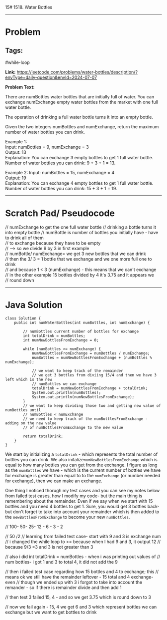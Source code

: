 15# 1518. Water Bottles

---


# Problem 

## Tags: 
#while-loop

**Link:** https://leetcode.com/problems/water-bottles/description/?envType=daily-question&envId=2024-07-07

**Problem Text:**   

There are numBottles water bottles that are initially full of water. You can exchange numExchange empty water bottles from the market with one full water bottle.

The operation of drinking a full water bottle turns it into an empty bottle.

Given the two integers numBottles and numExchange, return the maximum number of water bottles you can drink.

 

Example 1:  
Input: numBottles = 9, numExchange = 3  
Output: 13  
Explanation: You can exchange 3 empty bottles to get 1 full water bottle.  
Number of water bottles you can drink: 9 + 3 + 1 = 13.  

Example 2: 
Input: numBottles = 15, numExchange = 4  
Output: 19  
Explanation: You can exchange 4 empty bottles to get 1 full water bottle.   
Number of water bottles you can drink: 15 + 3 + 1 = 19.  
 

---

# Scratch Pad/ Pseudocode

// numExchange to get the one full water bottle 
// drinking a bottle turns it into empty bottle 
// numBottle is number of bottles you initially have - have to drink all of them  
// to exchange because they have to be empty  
// --> so we divide 9 by 3 in first example  
// numBottle/ numExchange= we get 3 new bottles that we can drink  
// then the 3/ 3 = 1 bottle that we exchange and we one more full one to drink  
// and because 1 < 3 (numExchange) - this means that we can't exchange  
// in the other example 15 bottles divided by 4 it's 3.75 and it appears we  
// round down  


---

# Java Solution


```
class Solution {
    public int numWaterBottles(int numBottles, int numExchange) {

        // numBottles current number of bottles for exchange
        int totalDrink = numBottles;
        int numNewBottlesFromExchange = 0;

        while (numBottles >= numExchange) {
            numNewBottlesFromExchange = numBottles / numExchange;
            numBottles = numNewBottlesFromExchange + (numBottles % numExchange);

            // we want to keep track of the remainder
            // we get 3 bottles from diviing 15/4 and then we have 3 left which is the new
            // numBottles we can exchange
            totalDrink = numNewBottlesFromExchange + totalDrink;
            System.out.println(numBottles);
            System.out.println(numNewBottlesFromExchange);
        }
        // we want to keep dividing those two and getting new value of numBottles until  
        // numBottles < numExchange  
        // we need to keep track of the numBottlesFromExchange - adding on the new value  
        // of numBottlesFromExchange to the new value  

        return totalDrink;
    }
}

```

We start by initializing a `totalDrink` - which represents the total number of bottles you can drink.
We also initalize`numNewBottlesFromExchange`  which is equal to how many bottles you can get from the exchange.
I figure as long as the `numBottles` we have - which is the current number of bottles we have for exchange is greater than equal to to the `numExchange` (or number needed for exchange), then we can make an exchange. 

One thing I noticed thorugh my test cases and you can see my notes below from failed test cases, how I modify my code- but the main thing is remembering about the remainder. Even if we say when we start with 15 bottles and you need 4 bottles to get 1. Sure, you would get 3 bottles back- but don't forget to take into account your remainder which is then added to the `newBottlesFromExchange` to become your new `numBottles`.

// 100- 50- 25- 12 - 6 - 3 - 2

// 50 /2
// learning from failed test case- start with 9 and 3 is exchange num
// i changed the while loop to >= because when I had 9 and 3, it output 12
// because 9/3 =3 and 3 is not greater than 3

// also i did int totalDrink = numBottles - when i was printing out values of
// num bottles- i got 1 and 3 to total 4, it did not add the 9

// then i failed test case regarding how 15 bottles and 4 to exchange; this
// means ok we still have the remainder leftover - 15 total and 4 exchange- even
// though we ended up with 3 i forgot to take into account the remander - so if there is remainder divide and then add 1 


// then test 3 failed 15, 4 - and so we get 3.75 which is round down to 3 

// now we fail again - 15, 4 we get 6 and 3 which represent bottles we can exchange but we want to get bottles to drink
